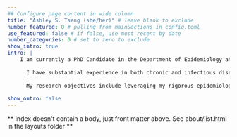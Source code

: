 ```yaml
---
## Configure page content in wide column
title: "Ashley S. Tseng (she/her)" # leave blank to exclude
number_featured: 0 # pulling from mainSections in config.toml
use_featured: false # if false, use most recent by date
number_categories: 0 # set to zero to exclude
show_intro: true
intro: |
    I am currently a PhD Candidate in the Department of Epidemiology at the University of Washington-Seattle. I graduated with a Master of Public Health (MPH) in Epidemiology and Applied Biostatistics from Columbia University and with a Bachelor of Science (BSc) in Health Geography and Economics from McGill University.   
    
      I have substantial experience in both chronic and infectious disease epidemiology including research on cancer, nutrition/food security, zoonotic diseases, HIV, and tuberculosis, and public health deployments at the Washington State Department of Health and the Chelan-Douglas Health District in Central Washington during the COVID-19 pandemic. Between 2020-2022, I was a Predoctoral Fellow on the Biostatistics, Epidemiologic, And Bioinformatic Training in Environmental Health Ruth L. Kirschstein National Research Service Award through the U.S. National Institutes of Health-National Institute of Environmental Health Sciences (NIH T32ES015459). In 2022, I was awarded a Diversity Supplement from the U.S. National Institutes of Health-National Institute of Mental Health to fund my PhD Dissertation work (NIH R01MH124465-02S1). 
      
      My research objectives include leveraging my rigorous epidemiological, biostatistics, and environmental health training to reduce the burden of disease across diverse populations and to increase access to resources in an equitable way, in both US-based and global settings. Post-graduation, I seek to work on applying advanced analytic methods and technology in novel ways to improve community access to resources (e.g., health care, medication, food, and other basic needs).
      
show_outro: false
---
```


** index doesn't contain a body, just front matter above.
See about/list.html in the layouts folder **
